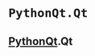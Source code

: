 

<a name="PythonQt.Qt"></a>

# `PythonQt.Qt`


<h2><a href="./PythonQt.html">PythonQt</a>.Qt</h2> <div class="module">  <div class="docstring">

<pre class="doc" markdown="0"></pre>

</div></div>
